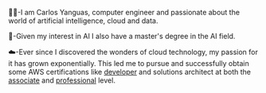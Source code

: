 👨‍💻-I am Carlos Yanguas, computer engineer and passionate about the world of artificial intelligence, cloud and data.

🧠-Given my interest in AI I also have a master's degree in the AI field.

☁️-Ever since I discovered the wonders of cloud technology, my passion for it has grown exponentially. This led me to pursue and successfully obtain some AWS certifications like [developer](https://www.credly.com/badges/b70ff140-0f4a-4cd0-89d9-3c4ffda18e86) and solutions architect at both the [associate](https://www.credly.com/badges/2b430d01-a2f6-4727-aee1-675296881db1) and [professional](https://www.credly.com/badges/ae31b360-cb44-40be-8d4e-2c0ed70ac63c) level.

<!-- ♟-I also love chess, you can add me on [lichess](https://lichess.org/@/carlos_yanguas). -->
